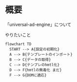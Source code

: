 
# 概要

「universal-ad-engine」について

やりたいこと

```mermaid
flowchart TD
  START --> A{設定の初期化}
  A --> B{テンプレートのインポート}
  B --> C{データの取得}
  C --> D{テンプレのhmtl化}
  D --> F{hmtlの無毒化 まだ}
  F --> G{DOMに適応}
```

